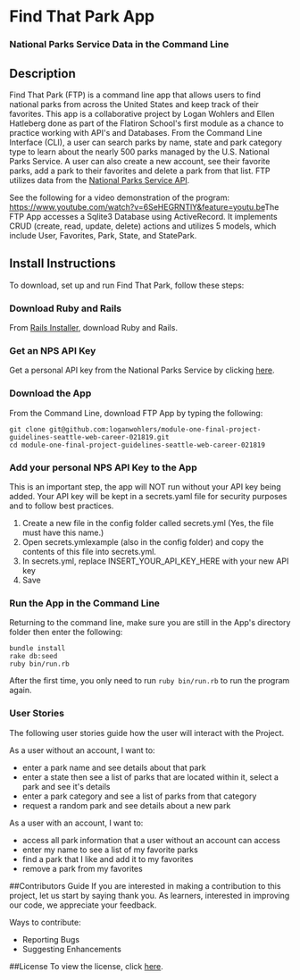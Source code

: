 # Find That Park App
### National Parks Service Data in the Command Line


## Description
Find That Park (FTP) is a command line app that allows users to find national parks from across the United States and keep track of their favorites. This app is a collaborative project by Logan Wohlers and Ellen Hatleberg done as part of the Flatiron School's first module as a chance to practice working with API's and Databases. From the Command Line Interface (CLI), a user can search parks by name, state and park category type to learn about the nearly 500 parks managed by the U.S. National Parks Service. A user can also create a new account, see their favorite parks, add a park to their favorites and delete a park from that list. FTP utilizes data from the [National Parks Service API](https://www.nps.gov/subjects/developer/index.htm).

See the following for a video demonstration of the program: https://www.youtube.com/watch?v=6SeHEGRNTlY&feature=youtu.be
​
The FTP App accesses a Sqlite3 Database using ActiveRecord. It implements CRUD (create, read, update, delete) actions and utilizes 5 models, which include User, Favorites, Park, State, and StatePark.

## Install Instructions
To download, set up and run Find That Park, follow these steps:

### Download Ruby and Rails
From [Rails Installer](http://railsinstaller.org/en), download Ruby and Rails.

### Get an NPS API Key
Get a personal API key from the National Parks Service by clicking [here](https://www.nps.gov/subjects/developer/get-started.htm).

### Download the App
From the Command Line, download FTP App by typing the following:
````
git clone git@github.com:loganwohlers/module-one-final-project-guidelines-seattle-web-career-021819.git
cd module-one-final-project-guidelines-seattle-web-career-021819
````

### Add your personal NPS API Key to the App
This is an important step, the app will NOT run without your API key being added. Your API key will be kept in a secrets.yaml file for security purposes and to follow best practices.
1. Create a new file in the config folder called secrets.yml (Yes, the file must have this name.)
2. Open secrets.ymlexample (also in the config folder) and copy the contents of this file into secrets.yml.
3. In secrets.yml, replace INSERT_YOUR_API_KEY_HERE with your new API key
4. Save

### Run the App in the Command Line
Returning to the command line, make sure you are still in the App's directory folder then enter the following:
````
bundle install
rake db:seed
ruby bin/run.rb
````
After the first time, you only need to run `ruby bin/run.rb` to run the program again.

### User Stories
The following user stories guide how the user will interact with the Project.

As a user without an account, I want to:
* enter a park name and see details about that park
* enter a state then see a list of parks that are located within it, select a park and see it's details
* enter a park category and see a list of parks from that category
* request a random park and see details about a new park

As a user with an account, I want to:
* access all park information that a user without an account can access
* enter my name to see a list of my favorite parks
* find a park that I like and add it to my favorites
* remove a park from my favorites

##Contributors Guide
If you are interested in making a contribution to this project, let us start by saying thank you. As learners, interested in improving our code, we appreciate your feedback.

Ways to contribute:
* Reporting Bugs
* Suggesting Enhancements

##License
To view the license, click [here](https://github.com/loganwohlers/module-one-final-project-guidelines-seattle-web-career-021819/blob/master/LICENSE.md).
